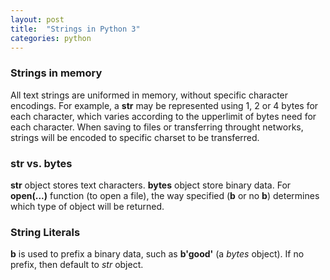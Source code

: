 ```yaml
---
layout: post
title:  "Strings in Python 3"
categories: python
---
```


### Strings in memory
All text strings are uniformed in memory, without specific character encodings. For example, a **str** may be represented using 1, 2 or 4 bytes for each character, which varies according to the upperlimit of bytes need for each character.
When saving to files or transferring throught networks, strings will be encoded to specific charset to be transferred.

### **str** vs. **bytes**
**str** object stores text characters. **bytes** object store binary data. For **open(...)** function (to open a file), the way specified (**b** or no **b**) determines which type of object will be returned.

### String Literals
**b** is used to prefix a binary data, such as **b'good'** (a *bytes* object). If no prefix, then default to *str* object.
